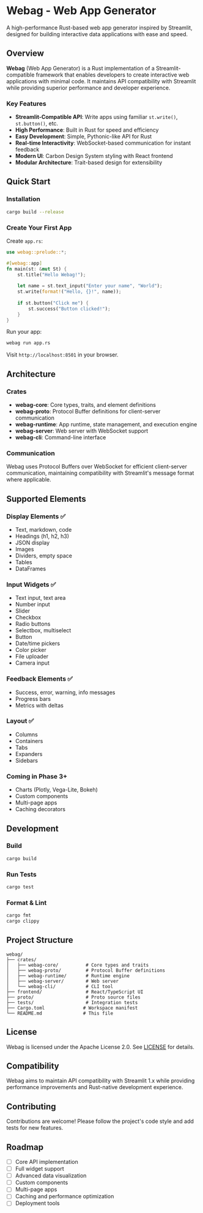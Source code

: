 # Webag - Web App Generator

A high-performance Rust-based web app generator inspired by Streamlit, designed for building interactive data applications with ease and speed.

## Overview

**Webag** (Web App Generator) is a Rust implementation of a Streamlit-compatible framework that enables developers to create interactive web applications with minimal code. It maintains API compatibility with Streamlit while providing superior performance and developer experience.

### Key Features

- **Streamlit-Compatible API**: Write apps using familiar `st.write()`, `st.button()`, etc.
- **High Performance**: Built in Rust for speed and efficiency
- **Easy Development**: Simple, Pythonic-like API for Rust
- **Real-time Interactivity**: WebSocket-based communication for instant feedback
- **Modern UI**: Carbon Design System styling with React frontend
- **Modular Architecture**: Trait-based design for extensibility

## Quick Start

### Installation

```bash
cargo build --release
```

### Create Your First App

Create `app.rs`:

```rust
use webag::prelude::*;

#[webag::app]
fn main(st: &mut St) {
    st.title("Hello Webag!");
    
    let name = st.text_input("Enter your name", "World");
    st.write(format!("Hello, {}!", name));
    
    if st.button("Click me") {
        st.success("Button clicked!");
    }
}
```

Run your app:

```bash
webag run app.rs
```

Visit `http://localhost:8501` in your browser.

## Architecture

### Crates

- **webag-core**: Core types, traits, and element definitions
- **webag-proto**: Protocol Buffer definitions for client-server communication
- **webag-runtime**: App runtime, state management, and execution engine
- **webag-server**: Web server with WebSocket support
- **webag-cli**: Command-line interface

### Communication

Webag uses Protocol Buffers over WebSocket for efficient client-server communication, maintaining compatibility with Streamlit's message format where applicable.

## Supported Elements

### Display Elements ✅
- Text, markdown, code
- Headings (h1, h2, h3)
- JSON display
- Images
- Dividers, empty space
- Tables
- DataFrames

### Input Widgets ✅
- Text input, text area
- Number input
- Slider
- Checkbox
- Radio buttons
- Selectbox, multiselect
- Button
- Date/time pickers
- Color picker
- File uploader
- Camera input

### Feedback Elements ✅
- Success, error, warning, info messages
- Progress bars
- Metrics with deltas

### Layout ✅
- Columns
- Containers
- Tabs
- Expanders
- Sidebars

### Coming in Phase 3+
- Charts (Plotly, Vega-Lite, Bokeh)
- Custom components
- Multi-page apps
- Caching decorators

## Development

### Build

```bash
cargo build
```

### Run Tests

```bash
cargo test
```

### Format & Lint

```bash
cargo fmt
cargo clippy
```

## Project Structure

```
webag/
├── crates/
│   ├── webag-core/          # Core types and traits
│   ├── webag-proto/         # Protocol Buffer definitions
│   ├── webag-runtime/       # Runtime engine
│   ├── webag-server/        # Web server
│   └── webag-cli/           # CLI tool
├── frontend/                # React/TypeScript UI
├── proto/                   # Proto source files
├── tests/                   # Integration tests
├── Cargo.toml              # Workspace manifest
└── README.md               # This file
```

## License

Webag is licensed under the Apache License 2.0. See [LICENSE](LICENSE) for details.

## Compatibility

Webag aims to maintain API compatibility with Streamlit 1.x while providing performance improvements and Rust-native development experience.

## Contributing

Contributions are welcome! Please follow the project's code style and add tests for new features.

## Roadmap

- [ ] Core API implementation
- [ ] Full widget support
- [ ] Advanced data visualization
- [ ] Custom components
- [ ] Multi-page apps
- [ ] Caching and performance optimization
- [ ] Deployment tools
